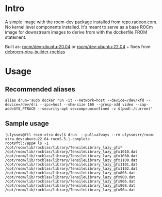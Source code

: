 # Intro

A simple image with the rocm-dev package installed from repo.radeon.com. No kernel level components installed. It's meant to serve as a base ROCm image for downstream images to derive from with the dockerfile FROM statement. 

Built as:
[rocm/dev-ubuntu-20.04](https://hub.docker.com/r/rocm/dev-ubuntu-20.04) or [rocm/dev-ubuntu-22.04](https://hub.docker.com/r/rocm/dev-ubuntu-22.04) + fixes from [debrocm-xtra-builder-rocblas](../rocm-xtra-builder-rocblas)

# Usage

## Recommended aliases

```shell
alias drun='sudo docker run -it --network=host --device=/dev/kfd --device=/dev/dri --ipc=host --shm-size 16G --group-add video --cap-add=SYS_PTRACE --security-opt seccomp=unconfined -v $(pwd):/current'
```

## Sample usage
```shell
[ulysses@ftl rocm-xtra-dev]$ drun  --pull=always --rm ulyssesrr/rocm-xtra-dev:ubuntu22.04-rocm5.5.1-complete
root@ftl:/app# ls -1 /opt/rocm/lib/rocblas/library/TensileLibrary_lazy_gfx*
/opt/rocm/lib/rocblas/library/TensileLibrary_lazy_gfx1010.dat
/opt/rocm/lib/rocblas/library/TensileLibrary_lazy_gfx1030.dat
/opt/rocm/lib/rocblas/library/TensileLibrary_lazy_gfx1100.dat
/opt/rocm/lib/rocblas/library/TensileLibrary_lazy_gfx1101.dat
/opt/rocm/lib/rocblas/library/TensileLibrary_lazy_gfx1102.dat
/opt/rocm/lib/rocblas/library/TensileLibrary_lazy_gfx803.dat
/opt/rocm/lib/rocblas/library/TensileLibrary_lazy_gfx900.dat
/opt/rocm/lib/rocblas/library/TensileLibrary_lazy_gfx906.dat
/opt/rocm/lib/rocblas/library/TensileLibrary_lazy_gfx908.dat
/opt/rocm/lib/rocblas/library/TensileLibrary_lazy_gfx90a.dat
```
